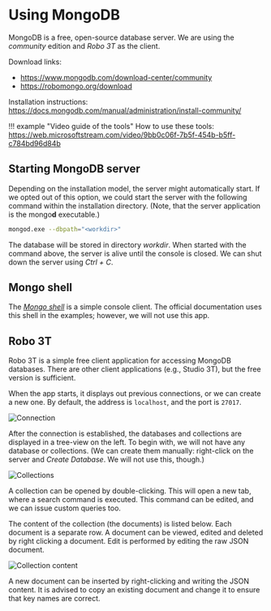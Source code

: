 # Using MongoDB

MongoDB is a free, open-source database server. We are using the _community_ edition and _Robo 3T_ as the client.

Download links:

- <https://www.mongodb.com/download-center/community>
- <https://robomongo.org/download>

Installation instructions: <https://docs.mongodb.com/manual/administration/install-community/>

!!! example "Video guide of the tools"
    How to use these tools: <https://web.microsoftstream.com/video/9bb0c06f-7b5f-454b-b5ff-c784bd96d84b>

## Starting MongoDB server

Depending on the installation model, the server might automatically start. If we opted out of this option, we could start the server with the following command within the installation directory. (Note, that the server application is the mongo&#8203;**d** executable.)

```bash
mongod.exe --dbpath="<workdir>"
```

The database will be stored in directory _workdir_. When started with the command above, the server is alive until the console is closed. We can shut down the server using _Ctrl + C_.

## Mongo shell

The [_Mongo shell_](https://docs.mongodb.com/manual/mongo/) is a simple console client. The official documentation uses this shell in the examples; however, we will not use this app.

## Robo 3T

Robo 3T is a simple free client application for accessing MongoDB databases. There are other client applications (e.g., Studio 3T), but the free version is sufficient.

When the app starts, it displays out previous connections, or we can create a new one. By default, the address is `localhost`, and the port is `27017`.

![Connection](/assets/db/images/robo3t-connection.png)

After the connection is established, the databases and collections are displayed in a tree-view on the left. To begin with, we will not have any database or collections. (We can create them manually: right-click on the server and _Create Database_. We will not use this, though.)

![Collections](/assets/db/images/robo3t-db-collections.png)

A collection can be opened by double-clicking. This will open a new tab, where a search command is executed. This command can be edited, and we can issue custom queries too.

The content of the collection (the documents) is listed below. Each document is a separate row. A document can be viewed, edited and deleted by right clicking a document. Edit is performed by editing the raw JSON document.

![Collection content](/assets/db/images/robo3t-collection-list.png)

A new document can be inserted by right-clicking and writing the JSON content. It is advised to copy an existing document and change it to ensure that key names are correct.
